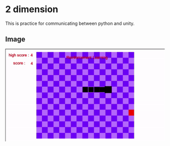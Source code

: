 # 2 dimension

This is practice for communicating between python and unity.

## Image

![](../images/test.gif)


